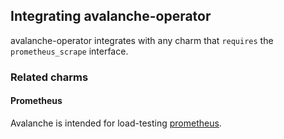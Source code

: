## Integrating avalanche-operator
avalanche-operator integrates with any charm that `requires` the
`prometheus_scrape` interface.

### Related charms
#### Prometheus
Avalanche is intended for load-testing [prometheus][Prometheus operator].

[Prometheus operator]: https://charmhub.io/prometheus-k8s
